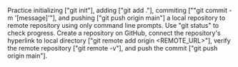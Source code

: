 Practice initializing ["git init"], adding ["git add ."], commiting [""git commit -m '[message]'"], and pushing ["git push origin main"] a local repository to remote repository using only command line prompts. Use "git status" to check progress. Create a repository on GitHub, connect the repository's hyperlink to local directory ["git remote add origin  <REMOTE_URL>"], verify the remote repository ["git remote -v"], and push the commit ["git push origin main"]. 